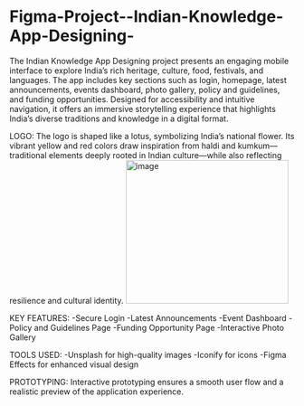 # Figma-Project--Indian-Knowledge-App-Designing-
The Indian Knowledge App Designing project presents an engaging mobile interface to explore India’s rich heritage, culture, food, festivals, and languages. The app includes key sections such as login, homepage, latest announcements, events dashboard, photo gallery, policy and guidelines, and funding opportunities. Designed for accessibility and intuitive navigation, it offers an immersive storytelling experience that highlights India’s diverse traditions and knowledge in a digital format.

LOGO:
The logo is shaped like a lotus, symbolizing India’s national flower. Its vibrant yellow and red colors draw inspiration from haldi and kumkum—traditional elements deeply rooted in Indian culture—while also reflecting resilience and cultural identity.
<img width="287" height="254" alt="image" src="https://github.com/user-attachments/assets/021db56f-e014-4178-b7c7-34a71f380ada" />


KEY FEATURES:
  -Secure Login
  -Latest Announcements
  -Event Dashboard
  -Policy and Guidelines Page
  -Funding Opportunity Page
  -Interactive Photo Gallery

TOOLS USED:
  -Unsplash for high-quality images
  -Iconify for icons
  -Figma Effects for enhanced visual design

PROTOTYPING:
Interactive prototyping ensures a smooth user flow and a realistic preview of the application experience.
